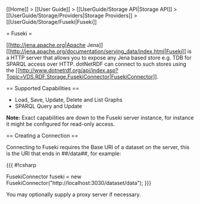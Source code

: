 [[Home]] > [[User Guide]] > [[UserGuide/Storage API|Storage API]] > [[UserGuide/Storage/Providers|Storage Providers]] > [[UserGuide/Storage/Fuseki|Fuseki]]

= Fuseki =

[[http://jena.apache.org|Apache Jena]] [[http://jena.apache.org/documentation/serving_data/index.html|Fuseki]] is a HTTP server that allows you to expose any Jena based store e.g. TDB for SPARQL access over HTTP.  dotNetRDF can connect to such stores using the [[http://www.dotnetrdf.org/api/index.asp?Topic=VDS.RDF.Storage.FusekiConnector|FusekiConnector]].

== Supported Capabilities ==

* Load, Save, Update, Delete and List Graphs
* SPARQL Query and Update

**Note:** Exact capabilities are down to the Fuseki server instance, for instance it might be configured for read-only access.

== Creating a Connection ==

Connecting to Fuseki requires the Base URI of a dataset on the server, this is the URI that ends in ##/data##, for example:

{{{
#!csharp

FusekiConnector fuseki = new FusekiConnector("http://localhost:3030/dataset/data");
}}}

You may optionally supply a proxy server if necessary.